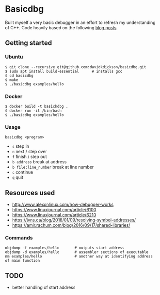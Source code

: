 # Basicdbg

Built myself a very basic debugger in an effort to refresh my understanding of C++.
Code heavily based on the following [blog posts](https://blog.tartanllama.xyz/writing-a-linux-debugger-setup/).

## Getting started
### Ubuntu
```
$ git clone --recursive git@github.com:davidkdickson/basicdbg.git
$ sudo apt install build-essential      # installs gcc
$ cd basicdbg
$ make
$ ./basicdbg examples/hello
```

### Docker
```
$ docker build -t basickdbg .
$ docker run -it /bin/bash
$ ./basicdbg examples/hello
```

### Usage
```
basicdbg <program>
```
- `s` step in
- `n` next / step over
- `f` finish / step out
- `b address` break at address
- `b file:line_number` break at line number
- `c` continue
- `q` quit

## Resources used
- http://www.alexonlinux.com/how-debugger-works
- https://www.linuxjournal.com/article/6100
- https://www.linuxjournal.com/article/6210
- https://jvns.ca/blog/2018/01/09/resolving-symbol-addresses/
- https://amir.rachum.com/blog/2016/09/17/shared-libraries/

### Commands
```
objdump -f examples/hello       # outputs start address
objdump -d examples/hello       # assembler sections of executable
nm examples/hello               # another way at identifying address of main function
```

## TODO
- better handling of start address
